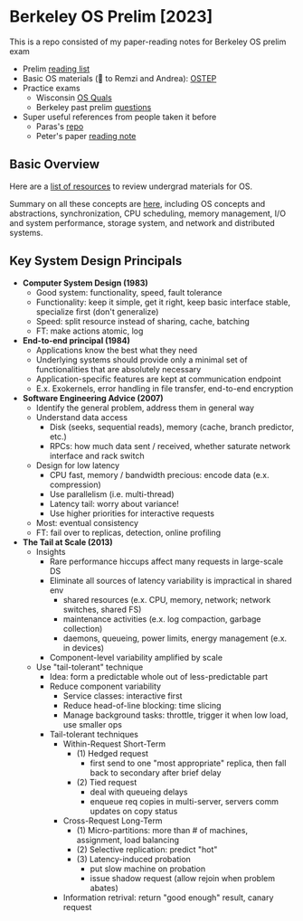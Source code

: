 # Berkeley OS Prelim [2023] 
This is a repo consisted of my paper-reading notes for Berkeley OS prelim exam
* Prelim [reading list](https://ucbosprelim.samkumar.org/reading.html)
* Basic OS materials (🙌 to Remzi and Andrea): [OSTEP](https://pages.cs.wisc.edu/~remzi/OSTEP/)
* Practice exams
    *  Wisconsin [OS Quals](https://www.cs.wisc.edu/operating-systems-quals/)
    *  Berkeley past prelim [questions](https://www2.eecs.berkeley.edu/Protected/Grads/CS/Prelims/osqu.html)
* Super useful references from people taken it before 
    *  Paras's [repo](https://github.com/parasj/papers)
    *  Peter's paper [reading note](https://pschafhalter.com/blog) 

## Basic Overview 
Here are a [list of resources](https://ucbosprelim.samkumar.org/undergraduate.html) to review undergrad materials for OS. 

Summary on all these concepts are [here](https://github.com/lynnliu030/os-prelim/tree/main/list_of_topics), including OS concepts and abstractions, synchronization, CPU scheduling, memory management, I/O and system performance, storage system, and network and distributed systems. 

## Key System Design Principals 
* **Computer System Design (1983)**
  *   Good system: functionality, speed, fault tolerance
  *   Functionality: keep it simple, get it right, keep basic interface stable, specialize first (don't generalize) 
  *   Speed: split resource instead of sharing, cache, batching
  *   FT: make actions atomic, log 
* **End-to-end principal (1984)** 
  *   Applications know the best what they need
  *   Underlying systems should provide only a minimal set of functionalities that are absolutely necessary
  *   Application-specific features are kept at communication endpoint 
  *   E.x. Exokernels, error handling in file transfer, end-to-end encryption
* **Software Engineering Advice (2007)**
  *   Identify the general problem, address them in general way
  *   Understand data access
      *  Disk (seeks, sequential reads), memory (cache, branch predictor, etc.)
      *  RPCs: how much data sent / received, whether saturate network interface and rack switch 
  *   Design for low latency
      *  CPU fast, memory / bandwidth precious: encode data (e.x. compression)
      *  Use parallelism (i.e. multi-thread) 
      *  Latency tail: worry about variance!
      *  Use higher priorities for interactive requests     
  *   Most: eventual consistency
  *   FT: fail over to replicas, detection, online profiling 
* **The Tail at Scale (2013)**
  *   Insights
      *  Rare performance hiccups affect many requests in large-scale DS 
      *  Eliminate all sources of latency variability is impractical in shared env 
         *   shared resources (e.x. CPU, memory, network; network switches, shared FS)
         *   maintenance activities (e.x. log compaction, garbage collection)
         *   daemons, queueing, power limits, energy management (e.x. in devices)
      *  Component-level variability amplified by scale
  *  Use "tail-tolerant" technique
      *  Idea: form a predictable whole out of less-predictable part
      *  Reduce component variability
          *  Service classes: interactive first
          *  Reduce head-of-line blocking: time slicing
          *  Manage background tasks: throttle, trigger it when low load, use smaller ops
      *  Tail-tolerant techniques
          *  Within-Request Short-Term 
              *  (1) Hedged request
                 *   first send to one "most appropriate" replica, then fall back to secondary after brief delay
              *  (2) Tied request
                 *   deal with queueing delays 
                 *   enqueue req copies in multi-server, servers comm updates on copy status
          *  Cross-Request Long-Term
              *  (1) Micro-partitions: more than # of machines, assignment, load balancing
              *  (2) Selective replication: predict "hot"
              *  (3) Latency-induced probation
                  *  put slow machine on probation
                  *  issue shadow request (allow rejoin when problem abates)
          *   Information retrival: return "good enough" result, canary request 
